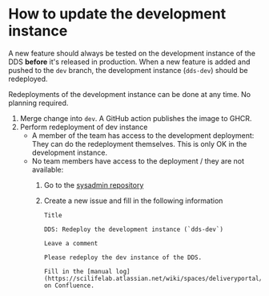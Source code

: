 # How to update the development instance

A new feature should always be tested on the development instance of the DDS **before** it's released in production. When a new feature is added and pushed to the `dev` branch, the development instance (`dds-dev`) should be redeployed.

Redeployments of the development instance can be done at any time. No planning required.

1.  Merge change into `dev`. A GitHub action publishes the image to GHCR.
2.  Perform redeployment of dev instance
    - A member of the team has access to the development deployment: They can do the redeployment themselves. This is only OK in the development instance.
    - No team members have access to the deployment / they are not available:
      1.  Go to the [sysadmin repository](https://github.com/ScilifelabDataCentre/sysadmin/issues)
      2.  Create a new issue and fill in the following information

          `Title`

              DDS: Redeploy the development instance (`dds-dev`)

          `Leave a comment`

              Please redeploy the dev instance of the DDS.

              Fill in the [manual log](https://scilifelab.atlassian.net/wiki/spaces/deliveryportal/pages/2318729217/Development+Test) on Confluence.
